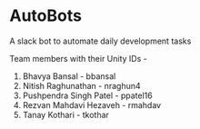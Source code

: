 # AutoBots
A slack bot to automate daily development tasks

Team members with their Unity IDs -
1. Bhavya Bansal - bbansal
2. Nitish Raghunathan - nraghun4
3. Pushpendra Singh Patel - ppatel16
4. Rezvan Mahdavi Hezaveh - rmahdav
5. Tanay Kothari - tkothar
